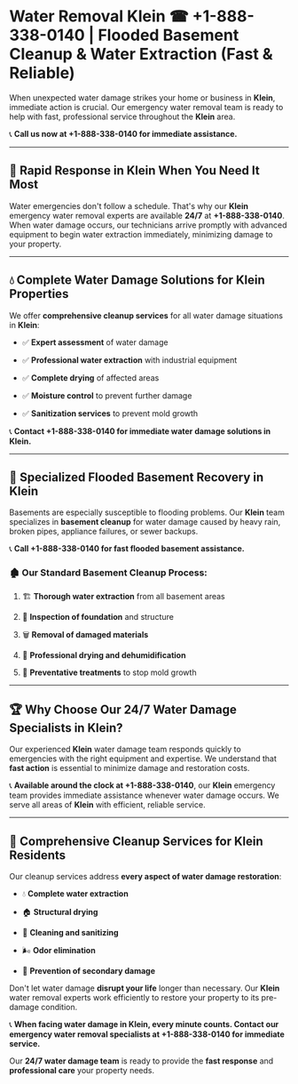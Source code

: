 # Water Removal Klein ☎ +1-888-338-0140 | Flooded Basement Cleanup & Water Extraction (Fast & Reliable)

When unexpected water damage strikes your home or business in **Klein**, immediate action is crucial. Our emergency water removal team is ready to help with fast, professional service throughout the **Klein** area. 

📞 **Call us now at +1-888-338-0140 for immediate assistance.**
---
## 🚀 Rapid Response in Klein When You Need It Most
Water emergencies don't follow a schedule. That's why our **Klein** emergency water removal experts are available **24/7** at **+1-888-338-0140**. When water damage occurs, our technicians arrive promptly with advanced equipment to begin water extraction immediately, minimizing damage to your property.
---
## 💧 Complete Water Damage Solutions for Klein Properties
We offer **comprehensive cleanup services** for all water damage situations in **Klein**:
- ✅ **Expert assessment** of water damage  
- ✅ **Professional water extraction** with industrial equipment  
- ✅ **Complete drying** of affected areas  
- ✅ **Moisture control** to prevent further damage  
- ✅ **Sanitization services** to prevent mold growth  
📞 **Contact +1-888-338-0140 for immediate water damage solutions in Klein.**
---
## 🌊 Specialized Flooded Basement Recovery in Klein
Basements are especially susceptible to flooding problems. Our **Klein** team specializes in **basement cleanup** for water damage caused by heavy rain, broken pipes, appliance failures, or sewer backups. 
📞 **Call +1-888-338-0140 for fast flooded basement assistance.**
### 🏚️ Our Standard Basement Cleanup Process:
1. 🏗️ **Thorough water extraction** from all basement areas  
2. 🔎 **Inspection of foundation** and structure  
3. 🗑️ **Removal of damaged materials**  
4. 💨 **Professional drying and dehumidification**  
5. 🚫 **Preventative treatments** to stop mold growth  
---
## 🏆 Why Choose Our 24/7 Water Damage Specialists in Klein?
Our experienced **Klein** water damage team responds quickly to emergencies with the right equipment and expertise. We understand that **fast action** is essential to minimize damage and restoration costs.
📞 **Available around the clock at +1-888-338-0140**, our **Klein** emergency team provides immediate assistance whenever water damage occurs. We serve all areas of **Klein** with efficient, reliable service.
---
## 🧹 Comprehensive Cleanup Services for Klein Residents
Our cleanup services address **every aspect of water damage restoration**:
- 💧 **Complete water extraction**  
- 🏠 **Structural drying**  
- 🧼 **Cleaning and sanitizing**  
- 🌬️ **Odor elimination**  
- 🚫 **Prevention of secondary damage**  
Don't let water damage **disrupt your life** longer than necessary. Our **Klein** water removal experts work efficiently to restore your property to its pre-damage condition.
📞 **When facing water damage in Klein, every minute counts. Contact our emergency water removal specialists at +1-888-338-0140 for immediate service.**
Our **24/7 water damage team** is ready to provide the **fast response** and **professional care** your property needs.
